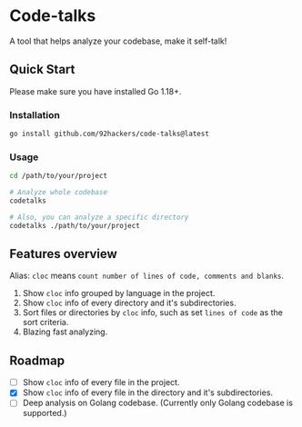 # Code-talks

A tool that helps analyze your codebase, make it self-talk!

## Quick Start

Please make sure you have installed Go 1.18+.

### Installation

```bash
go install github.com/92hackers/code-talks@latest
```

### Usage

```bash
cd /path/to/your/project

# Analyze whole codebase
codetalks

# Also, you can analyze a specific directory
codetalks ./path/to/your/project
```

## Features overview

Alias: `cloc` means `count number of lines of code, comments and blanks`.

1. Show `cloc` info grouped by language in the project.
2. Show `cloc` info of every directory and it's subdirectories.
3. Sort files or directories by `cloc` info, such as set `lines of code` as the sort criteria.
4. Blazing fast analyzing.


## Roadmap

- [ ] Show `cloc` info of every file in the project.
- [x] Show `cloc` info of every file in the directory and it's subdirectories.
- [ ] Deep analysis on Golang codebase. (Currently only Golang codebase is supported.)
